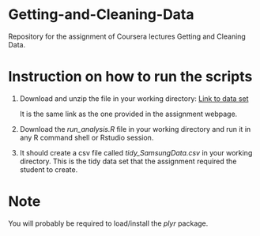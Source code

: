 Getting-and-Cleaning-Data
=========================
Repository for the assignment of Coursera lectures Getting and Cleaning Data.

# Instruction on how to run the scripts

1. Download and unzip the file in your working directory:
   [Link to data set](https://d396qusza40orc.cloudfront.net/getdata%2Fprojectfiles%2FUCI%20HAR%20Dataset.zip)
   
   It is the same link as the one provided in the assignment webpage.

2. Download the *run\_analysis.R* file in your working directory and run it in any R command shell or Rstudio session.

3. It should create a csv file called *tidy_SamsungData.csv* in your working directory. This is the tidy data set that the assignment required the student to create.

# Note
You will probably be required to load/install the *plyr* package.
